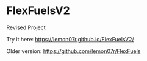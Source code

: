 # FlexFuelsV2
Revised Project

Try it here: https://lemon07r.github.io/FlexFuelsV2/

Older version: https://github.com/lemon07r/FlexFuels
